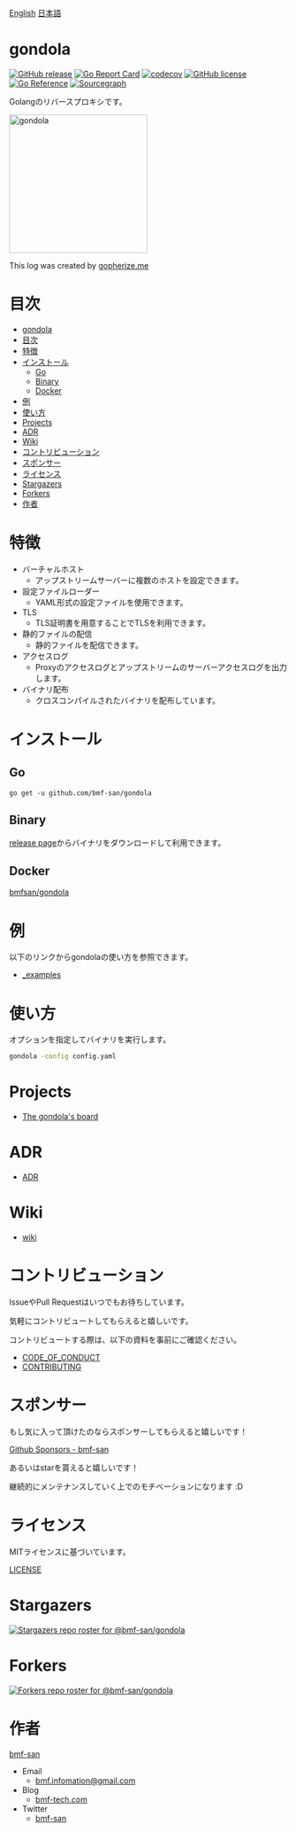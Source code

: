[English](https://github.com/bmf-san/gondola) [日本語](https://github.com/bmf-san/gondola/blob/master/README-ja.md)

# gondola
[![GitHub release](https://img.shields.io/github/release/bmf-san/gondola.svg)](https://github.com/bmf-san/gondola/releases)
[![Go Report Card](https://goreportcard.com/badge/github.com/bmf-san/gondola)](https://goreportcard.com/report/github.com/bmf-san/gondola)
[![codecov](https://codecov.io/gh/bmf-san/gondola/branch/main/graph/badge.svg?token=ZLOLQKUD39)](https://codecov.io/gh/bmf-san/gondola)
[![GitHub license](https://img.shields.io/github/license/bmf-san/gondola)](https://github.com/bmf-san/gondola/blob/main/LICENSE)
[![Go Reference](https://pkg.go.dev/badge/github.com/bmf-san/gondola.svg)](https://pkg.go.dev/github.com/bmf-san/gondola)
[![Sourcegraph](https://sourcegraph.com/github.com/bmf-san/gondola/-/badge.svg)](https://sourcegraph.com/github.com/bmf-san/gondola?badge)

Golangのリバースプロキシです。

<img src="https://storage.googleapis.com/gopherizeme.appspot.com/gophers/22fd9b7a49eac4101fc9819578641c2e71706f6f.png" alt="gondola" title="gondola" width="250px">

This log was created by [gopherize.me](https://gopherize.me/gopher/22fd9b7a49eac4101fc9819578641c2e71706f6f)

# 目次
- [gondola](#gondola)
- [目次](#目次)
- [特徴](#特徴)
- [インストール](#インストール)
  - [Go](#go)
  - [Binary](#binary)
  - [Docker](#docker)
- [例](#例)
- [使い方](#使い方)
- [Projects](#projects)
- [ADR](#adr)
- [Wiki](#wiki)
- [コントリビューション](#コントリビューション)
- [スポンサー](#スポンサー)
- [ライセンス](#ライセンス)
- [Stargazers](#stargazers)
- [Forkers](#forkers)
- [作者](#作者)

# 特徴
- バーチャルホスト
  - アップストリームサーバーに複数のホストを設定できます。
- 設定ファイルローダー
  - YAML形式の設定ファイルを使用できます。
- TLS
  - TLS証明書を用意することでTLSを利用できます。
- 静的ファイルの配信
  - 静的ファイルを配信できます。
- アクセスログ
  - Proxyのアクセスログとアップストリームのサーバーアクセスログを出力します。
- バイナリ配布
  - クロスコンパイルされたバイナリを配布しています。

# インストール
## Go
```
go get -u github.com/bmf-san/gondola
```

## Binary
[release page](https://github.com/bmf-san/gondola/releases)からバイナリをダウンロードして利用できます。

## Docker
[bmfsan/gondola](https://hub.docker.com/r/bmfsan/gondola)

# 例
以下のリンクからgondolaの使い方を参照できます。

- [_examples](https://github.com/bmf-san/gondola/tree/main/_examples)

# 使い方
オプションを指定してバイナリを実行します。

```sh
gondola -config config.yaml
```

# Projects
- [The gondola's board](https://github.com/users/bmf-san/projects/1/views/1)

# ADR
- [ADR](https://github.com/bmf-san/gondola/discussions?discussions_q=is%3Aopen+label%3AADR)

# Wiki
- [wiki](https://github.com/bmf-san/gondola/wiki)

# コントリビューション
IssueやPull Requestはいつでもお待ちしています。

気軽にコントリビュートしてもらえると嬉しいです。

コントリビュートする際は、以下の資料を事前にご確認ください。

- [CODE_OF_CONDUCT](https://github.com/bmf-san/godra/blob/main/.github/CODE_OF_CONDUCT.md)
- [CONTRIBUTING](https://github.com/bmf-san/godra/blob/main/.github/CONTRIBUTING.md)

# スポンサー
もし気に入って頂けたのならスポンサーしてもらえると嬉しいです！

[Github Sponsors - bmf-san](https://github.com/sponsors/bmf-san)

あるいはstarを貰えると嬉しいです！

継続的にメンテナンスしていく上でのモチベーションになります :D

# ライセンス
MITライセンスに基づいています。

[LICENSE](https://github.com/bmf-san/gondola/blob/main/LICENSE)

# Stargazers
[![Stargazers repo roster for @bmf-san/gondola](https://reporoster.com/stars/bmf-san/gondola)](https://github.com/bmf-san/gondola/stargazers)

# Forkers
[![Forkers repo roster for @bmf-san/gondola](https://reporoster.com/forks/bmf-san/gondola)](https://github.com/bmf-san/gondola/network/members)

# 作者
[bmf-san](https://github.com/bmf-san)

- Email
  - bmf.infomation@gmail.com
- Blog
  - [bmf-tech.com](http://bmf-tech.com)
- Twitter
  - [bmf-san](https://twitter.com/bmf-san)